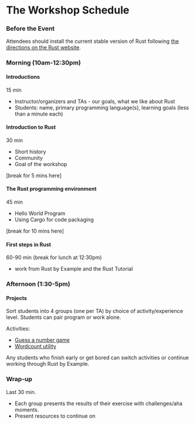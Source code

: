 # The Workshop Schedule

### Before the Event

Attendees should install the current stable version of Rust following [the directions on the Rust website](https://www.rust-lang.org/downloads.html).

### Morning (10am-12:30pm)

#### Introductions

15 min

- Instructor/organizers and TAs - our goals, what we like about Rust
- Students: name, primary programming language(s), learning goals (less than a minute each)

#### Introduction to Rust

30 min

- Short history
- Community
- Goal of the workshop

[break for 5 mins here]

#### The Rust programming environment

45 min

- Hello World Program
- Using Cargo for code packaging

[break for 10 mins here]

#### First steps in Rust

60-90 min (break for lunch at 12:30pm)

- work from Rust by Example and the Rust Tutorial

### Afternoon (1:30-5pm)

#### Projects

Sort students into 4 groups (one per TA) by choice of activity/experience level. Students can pair program or work alone.

Activities:

- [Guess a number game](http://doc.rust-lang.org/book/guessing-game.html)
- [Wordcount utility](https://github.com/steveklabnik/rwc)

Any students who finish early or get bored can switch activities or continue working through Rust by Example.

### Wrap-up

Last 30 min.

- Each group presents the results of their exercise with challenges/aha moments.
- Present resources to continue on
